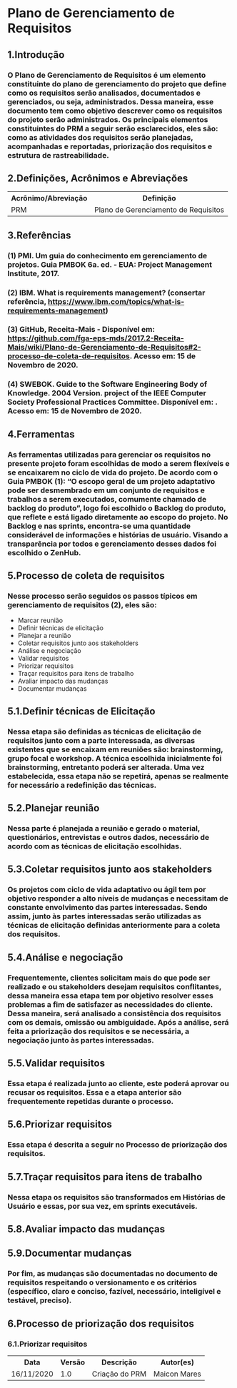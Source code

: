 # Plano de Gerenciamento de Requisitos
## 1.Introdução
### O Plano de Gerenciamento de Requisitos é um elemento constituinte do plano de gerenciamento do projeto que define como os requisitos serão analisados, documentados e gerenciados, ou seja, administrados. Dessa maneira, esse documento tem como objetivo descrever como os requisitos do projeto serão administrados. Os principais elementos constituintes do PRM a seguir serão esclarecidos, eles são: como as atividades dos requisitos serão planejadas, acompanhadas e reportadas, priorização dos requisitos e estrutura de rastreabilidade.

## 2.Definições, Acrônimos e Abreviações
<table>
    <tr>
        <th>
        Acrônimo/Abreviação
        </th>
        <th>
        Definição
        </th>
    </tr>
    <tr>
        <td>PRM</td>
        <td>
        Plano de Gerenciamento de Requisitos
        </td>
    </tr>
</table>

## 3.Referências
### (1) PMI. Um guia do conhecimento em gerenciamento de projetos. Guia PMBOK 6a. ed. - EUA: Project Management Institute, 2017.
### (2) IBM. What is requirements management? (consertar referência, https://www.ibm.com/topics/what-is-requirements-management)
### (3) GitHub, Receita-Mais - Disponível em: <https://github.com/fga-eps-mds/2017.2-Receita-Mais/wiki/Plano-de-Gerenciamento-de-Requisitos#2-processo-de-coleta-de-requisitos>. Acesso em: 15 de Novembro de 2020.
### (4) SWEBOK. Guide to the Software Engineering Body of Knowledge. 2004 Version. project of the IEEE Computer Society Professional Practices Committee. Disponível em: . Acesso em: 15 de Novembro de 2020. 

## 4.Ferramentas
### As ferramentas utilizadas para gerenciar os requisitos no presente projeto foram escolhidas de modo a serem flexíveis e se encaixarem no ciclo de vida do projeto. De acordo com o Guia PMBOK (1): “O escopo geral de um projeto adaptativo pode ser desmembrado em um conjunto de requisitos e trabalhos a serem executados, comumente chamado de backlog do produto”, logo foi escolhido o Backlog do produto, que reflete e está ligado diretamente ao escopo do projeto. No Backlog e nas sprints, encontra-se uma quantidade considerável de informações e histórias de usuário. Visando a transparência por todos e gerenciamento desses dados foi escolhido o ZenHub.

## 5.Processo de coleta de requisitos
### Nesse processo serão seguidos os passos típicos em gerenciamento de requisitos (2), eles são:
<ul>
    <li>Marcar reunião</li>
    <li>Definir técnicas de elicitação</li>
    <li>Planejar a reunião</li>
    <li>Coletar requisitos junto aos stakeholders</li>
    <li>Análise e negociação</li>
    <li>Validar requisitos</li>
    <li>Priorizar requisitos</li>
    <li>Traçar requisitos para itens de trabalho</li>
    <li>Avaliar impacto das mudanças</li>
    <li>Documentar mudanças</li>
</ul>

## 5.1.Definir técnicas de Elicitação
### Nessa etapa são definidas as técnicas de elicitação de requisitos junto com a parte interessada, as diversas existentes que se encaixam em reuniões são: brainstorming, grupo focal e workshop. A técnica escolhida inicialmente foi brainstorming, entretanto poderá ser alterada. Uma vez estabelecida, essa etapa não se repetirá, apenas se realmente for necessário a redefinição das técnicas.

## 5.2.Planejar reunião
### Nessa parte é planejada a reunião e gerado o material, questionários, entrevistas e outros dados, necessário de acordo com as técnicas de elicitação escolhidas.

## 5.3.Coletar requisitos junto aos stakeholders
### Os projetos com ciclo de vida adaptativo ou ágil tem por objetivo responder a alto níveis de mudanças e necessitam de constante envolvimento das partes interessadas. Sendo assim, junto às partes interessadas serão utilizadas as técnicas de elicitação definidas anteriormente para a coleta dos requisitos.

## 5.4.Análise e negociação
### Frequentemente, clientes solicitam mais do que pode ser realizado e ou stakeholders desejam requisitos conflitantes, dessa maneira essa etapa tem por objetivo resolver esses problemas a fim de satisfazer as necessidades do cliente. Dessa maneira, será analisado a consistência dos requisitos com os demais, omissão ou ambiguidade. Após a análise, será feita a priorização dos requisitos e se necessária, a negociação junto às partes interessadas.

## 5.5.Validar requisitos
### Essa etapa é realizada junto ao cliente, este poderá aprovar ou recusar os requisitos. Essa e a etapa anterior são frequentemente repetidas durante o processo.

## 5.6.Priorizar requisitos
### Essa etapa é descrita a seguir no Processo de priorização dos requisitos.

## 5.7.Traçar requisitos para itens de trabalho
### Nessa etapa os requisitos são transformados em Histórias de Usuário e essas, por sua vez, em sprints executáveis.

## 5.8.Avaliar impacto das mudanças

## 5.9.Documentar mudanças
### Por fim, as mudanças são documentadas no documento de requisitos respeitando o versionamento e os critérios (específico, claro e conciso, fazível, necessário, inteligível e testável, preciso).

## 6.Processo de priorização dos requisitos
### 6.1.Priorizar requisitos
<table>
    <tr>
        <th>Data</th>
        <th>Versão</th>
        <th>Descrição</th>
        <th>Autor(es)</th>
    </tr>
    <tr>
        <td>
        16/11/2020
        </td>
        <td>
        1.0
        </td>
        <td>
        Criação do PRM
        </td>
        <td>
        Maicon Mares
        </td>
    </tr>
</table>

